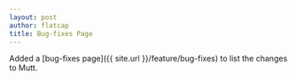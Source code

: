 ```yaml
---
layout: post
author: flatcap
title: Bug-fixes Page
---
```


Added a [bug-fixes page]({{ site.url }}/feature/bug-fixes) to list the changes to Mutt.

